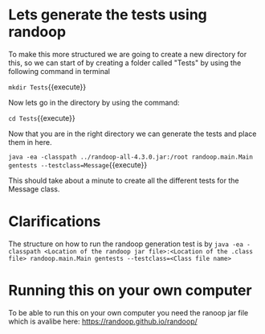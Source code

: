 # Lets generate the tests using randoop
To make this more structured we are going to create a new directory for this, so we can start of by creating a folder called "Tests" by using the following command in terminal

`mkdir Tests`{{execute}}

Now lets go in the directory by using the command:

`cd Tests`{{execute}}

Now that you are in the right directory we can generate the tests and place them in here.

`java -ea -classpath ../randoop-all-4.3.0.jar:/root randoop.main.Main gentests --testclass=Message`{{execute}}

This should take about a minute to create all the different tests for the Message class.

# Clarifications
The structure on how to run the randoop generation test is by 
`java -ea -classpath <Location of the randoop jar file>:<Location of the .class file> randoop.main.Main gentests --testclass=<Class file name>`

# Running this on your own computer
To be able to run this on your own computer you need the ranoop jar file which is avalibe here:
https://randoop.github.io/randoop/





